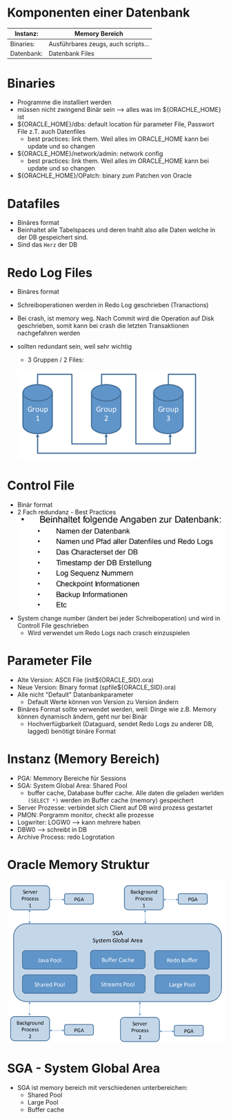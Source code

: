 # Komponenten einer Datenbank

| Instanz:   | Memory Bereich                      |
|------------|-------------------------------------|
| Binaries:  | Ausführbares zeugs, auch scripts... |
| Datenbank: | Datenbank Files                     |

# Binaries

- Programme die installiert werden
- müssen nicht zwingend Binär sein --> alles was im ${ORACHLE_HOME} ist
- ${ORACLE_HOME}/dbs: default location für parameter File, Passwort File z.T. auch Datenfiles
  - best practices: link them. Weil alles im ORACLE_HOME kann bei update und so changen
- ${ORACLE_HOME}/network/admin: network config
  - best practices: link them. Weil alles im ORACLE_HOME kann bei update und so changen
- ${ORACHLE_HOME}/OPatch: binary zum Patchen von Oracle


# Datafiles

- Binäres format
- Beinhaltet alle Tabelspaces und deren Inahlt also alle Daten welche in der DB gespeichert sind.
- Sind das `Herz` der DB

# Redo Log Files

- Binäres format
- Schreiboperationen werden in Redo Log geschrieben (Tranactions)
- Bei crash, ist memory weg. Nach Commit wird die Operation auf Disk geschrieben, somit kann bei crash die letzten Transaktionen nachgefahren werden
- sollten redundant sein, weil sehr wichtig
  - 3 Gruppen / 2 Files:

  ![Redo Logs group - Logrotation](redo-log-groups.png)

# Control File

- Binär format
- 2 Fach redundanz - Best Practices
![Control File inhalt](control-file.png)
- System change number (ändert bei jeder Schreiboperation) und wird in Controll File geschrieben
  - Wird verwendet um Redo Logs nach crasch einzuspielen

# Parameter File

- Alte Version: ASCII File (init${ORACLE_SID}.ora)
- Neue Version: Binary format (spfile${ORACLE_SID}.ora)
- Alle nicht "Default" Datanbankparameter
  - Default Werte können von Version zu Version ändern
- Binäres Format sollte verwendet werden, weil: Dinge wie z.B. Memory können dynamisch ändern,  geht nur bei  Binär
  - Hochverfügbarkeit (Dataguard, sendet Redo Logs zu anderer DB, lagged) benötigt binäre Format

# Instanz (Memory Bereich)

- PGA: Memmory Bereiche für Sessions
- SGA: System Global Area: Shared Pool
  - buffer cache, Database buffer cache. Alle daten die geladen werlden `(SELECT *)` werden im Buffer cache (memory) gespeichert
- Server Prozesse: verbindet sich Client auf DB wird prozess gestartet
- PMON: Porgramm monitor, checkt alle prozesse
- Logwriter: LOGW0 --> kann mehrere haben
- DBW0 --> schreibt in DB
- Archive Process: redo Logrotation

# Oracle Memory Struktur

![memory struktur](memory-struktur.png)

# SGA - System Global Area

- SGA ist memory bereich mit verschiedenen unterbereichen:
  - Shared Pool
  - Large Pool
  - Buffer cache
